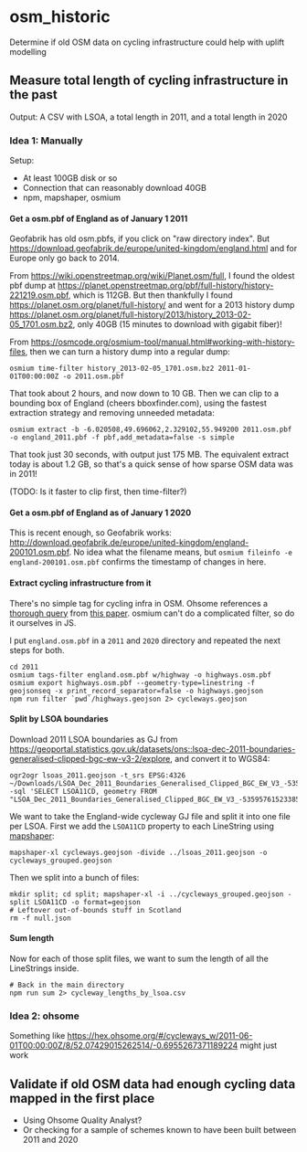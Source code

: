 # osm_historic

Determine if old OSM data on cycling infrastructure could help with uplift modelling

## Measure total length of cycling infrastructure in the past

Output: A CSV with LSOA, a total length in 2011, and a total length in 2020

### Idea 1: Manually

Setup:
- At least 100GB disk or so
- Connection that can reasonably download 40GB
- npm, mapshaper, osmium

#### Get a osm.pbf of England as of January 1 2011

Geofabrik has old osm.pbfs, if you click on "raw directory index". But <https://download.geofabrik.de/europe/united-kingdom/england.html> and for Europe only go back to 2014.

From <https://wiki.openstreetmap.org/wiki/Planet.osm/full>, I found the oldest pbf dump at <https://planet.openstreetmap.org/pbf/full-history/history-221219.osm.pbf>, which is 112GB. But then thankfully I found <https://planet.osm.org/planet/full-history/> and went for a 2013 history dump <https://planet.osm.org/planet/full-history/2013/history_2013-02-05_1701.osm.bz2>, only 40GB (15 minutes to download with gigabit fiber)!

From <https://osmcode.org/osmium-tool/manual.html#working-with-history-files>, then we can turn a history dump into a regular dump:

```
osmium time-filter history_2013-02-05_1701.osm.bz2 2011-01-01T00:00:00Z -o 2011.osm.pbf
```

That took about 2 hours, and now down to 10 GB. Then we can clip to a bounding box of England (cheers bboxfinder.com), using the fastest extraction strategy and removing unneeded metadata:

```
osmium extract -b -6.020508,49.696062,2.329102,55.949200 2011.osm.pbf -o england_2011.pbf -f pbf,add_metadata=false -s simple
```

That took just 30 seconds, with output just 175 MB. The equivalent extract today is about 1.2 GB, so that's a quick sense of how sparse OSM data was in 2011!

(TODO: Is it faster to clip first, then time-filter?)

#### Get a osm.pbf of England as of January 1 2020

This is recent enough, so Geofabrik works: <http://download.geofabrik.de/europe/united-kingdom/england-200101.osm.pbf>. No idea what the filename means, but `osmium fileinfo -e england-200101.osm.pbf` confirms the timestamp of changes in here.

#### Extract cycling infrastructure from it

There's no simple tag for cycling infra in OSM. Ohsome references a [thorough query](https://hex.ohsome.org/#/cycleways_w/2011-06-01T00:00:00Z/8/52.07429015262514/-0.6955267371189224) from [this paper](https://flrec.ifas.ufl.edu/geomatics/hochmair/pubs/hochmair_zielstra_neis_TRB2013.pdf). osmium can't do a complicated filter, so do it ourselves in JS.

I put `england.osm.pbf` in a `2011` and `2020` directory and repeated the next steps for both.

```
cd 2011
osmium tags-filter england.osm.pbf w/highway -o highways.osm.pbf
osmium export highways.osm.pbf --geometry-type=linestring -f geojsonseq -x print_record_separator=false -o highways.geojson
npm run filter `pwd`/highways.geojson 2> cycleways.geojson
```

#### Split by LSOA boundaries

Download 2011 LSOA boundaries as GJ from <https://geoportal.statistics.gov.uk/datasets/ons::lsoa-dec-2011-boundaries-generalised-clipped-bgc-ew-v3-2/explore>, and convert it to WGS84:

```
ogr2ogr lsoas_2011.geojson -t_srs EPSG:4326 ~/Downloads/LSOA_Dec_2011_Boundaries_Generalised_Clipped_BGC_EW_V3_-5359576152338500277.geojson -sql 'SELECT LSOA11CD, geometry FROM "LSOA_Dec_2011_Boundaries_Generalised_Clipped_BGC_EW_V3_-5359576152338500277"'
```

We want to take the England-wide cycleway GJ file and split it into one file per LSOA. First we add the `LSOA11CD` property to each LineString using [mapshaper](https://github.com/mbloch/mapshaper):

```
mapshaper-xl cycleways.geojson -divide ../lsoas_2011.geojson -o cycleways_grouped.geojson
```

Then we split into a bunch of files:

```
mkdir split; cd split; mapshaper-xl -i ../cycleways_grouped.geojson -split LSOA11CD -o format=geojson
# Leftover out-of-bounds stuff in Scotland
rm -f null.json
```

#### Sum length

Now for each of those split files, we want to sum the length of all the LineStrings inside.

```
# Back in the main directory
npm run sum 2> cycleway_lengths_by_lsoa.csv
```

### Idea 2: ohsome

Something like <https://hex.ohsome.org/#/cycleways_w/2011-06-01T00:00:00Z/8/52.07429015262514/-0.6955267371189224> might just work

## Validate if old OSM data had enough cycling data mapped in the first place

- Using Ohsome Quality Analyst?
- Or checking for a sample of schemes known to have been built between 2011 and 2020
